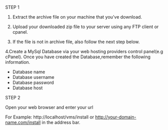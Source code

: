 STEP 1

1. Extract the archive file on your machine that you've download.

2. Upload your downloaded zip file to your server using any FTP client or cpanel. 

3. If the file is not in archive file, also follow the next step below.

4.Create a MySql Database via your web hosting providers control panel(e.g cPanel). Once you have created the Database,remember the following information.

- Database name
- Database username
- Database password
- Database host


STEP 2

Open your web browser and enter your url

For Example: http://localhost/vms/install or http://your-domain-name.com/install in the address bar.
